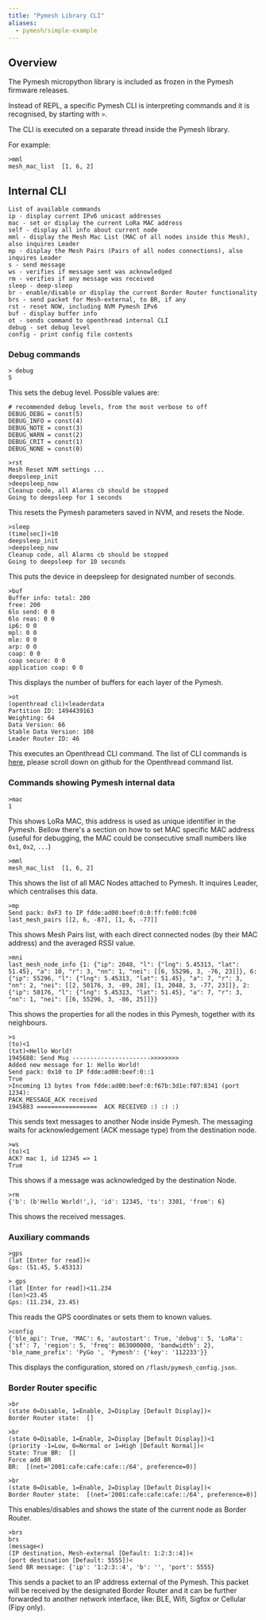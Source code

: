 ```yaml
---
title: "Pymesh Library CLI"
aliases:
  - pymesh/simple-example
---
```


## Overview

The Pymesh micropython library is included as frozen in the Pymesh firmware releases.

Instead of REPL, a specific Pymesh CLI is interpreting commands and it is recognised, by starting with `>`.

The CLI is executed on a separate thread inside the Pymesh library.

For example:
```
>mml
mesh_mac_list  [1, 6, 2]
```

## Internal CLI

```
List of available commands
ip - display current IPv6 unicast addresses
mac - set or display the current LoRa MAC address
self - display all info about current node
mml - display the Mesh Mac List (MAC of all nodes inside this Mesh), also inquires Leader
mp - display the Mesh Pairs (Pairs of all nodes connections), also inquires Leader
s - send message
ws - verifies if message sent was acknowledged
rm - verifies if any message was received
sleep - deep-sleep
br - enable/disable or display the current Border Router functionality
brs - send packet for Mesh-external, to BR, if any
rst - reset NOW, including NVM Pymesh IPv6
buf - display buffer info
ot - sends command to openthread internal CLI
debug - set debug level
config - print config file contents
```

### Debug commands

```
> debug
5
```
This sets the debug level. Possible values are:
```
# recommended debug levels, from the most verbose to off
DEBUG_DEBG = const(5)
DEBUG_INFO = const(4)
DEBUG_NOTE = const(3)
DEBUG_WARN = const(2)
DEBUG_CRIT = const(1)
DEBUG_NONE = const(0)
```

```
>rst
Mesh Reset NVM settings ...
deepsleep_init
>deepsleep_now
Cleanup code, all Alarms cb should be stopped
Going to deepsleep for 1 seconds
```
This resets the Pymesh parameters saved in NVM, and resets the Node.

```
>sleep
(time[sec])<10
deepsleep_init
>deepsleep_now
Cleanup code, all Alarms cb should be stopped
Going to deepsleep for 10 seconds
```
This puts the device in deepsleep for designated number of seconds.

```
>buf
Buffer info: total: 200
free: 200
6lo send: 0 0
6lo reas: 0 0
ip6: 0 0
mpl: 0 0
mle: 0 0
arp: 0 0
coap: 0 0
coap secure: 0 0
application coap: 0 0
```
This displays the number of buffers for each layer of the Pymesh.

```
>ot
(openthread cli)<leaderdata
Partition ID: 1494439163
Weighting: 64
Data Version: 66
Stable Data Version: 108
Leader Router ID: 46
```
This executes an Openthread CLI command. The list of CLI commands is [here](https://github.com/openthread/openthread/tree/master/src/cli), please scroll down on github for the Openthread command list.

### Commands showing Pymesh internal data

```
>mac
1
```
This shows LoRa MAC, this address is used as unique identifier in the Pymesh. Bellow there's a section on how to set MAC specific MAC address (useful for debugging, the MAC could be consecutive small numbers like `0x1`, `0x2`, `...`)

```
>mml
mesh_mac_list  [1, 6, 2]
```
This shows the list of all MAC Nodes attached to Pymesh. It inquires Leader, which centralises this data.

```
>mp
Send pack: 0xF3 to IP fdde:ad00:beef:0:0:ff:fe00:fc00
last_mesh_pairs [[2, 6, -87], [1, 6, -77]]
```
This shows Mesh Pairs list, with each direct connected nodes (by their MAC address) and the averaged RSSI value.

```
>mni
last_mesh_node_info {1: {"ip": 2048, "l": {"lng": 5.45313, "lat": 51.45}, "a": 10, "r": 3, "nn": 1, "nei": [[6, 55296, 3, -76, 23]]}, 6: {"ip": 55296, "l": {"lng": 5.45313, "lat": 51.45}, "a": 7, "r": 3, "nn": 2, "nei": [[2, 50176, 3, -89, 28], [1, 2048, 3, -77, 23]]}, 2: {"ip": 50176, "l": {"lng": 5.45313, "lat": 51.45}, "a": 7, "r": 3, "nn": 1, "nei": [[6, 55296, 3, -86, 25]]}}
```
This shows the properties for all the nodes in this Pymesh, together with its neighbours.

```
>s
(to)<1
(txt)<Hello World!
1945688: Send Msg ---------------------->>>>>>>>
Added new message for 1: Hello World!
Send pack: 0x10 to IP fdde:ad00:beef:0::1
True
>Incoming 13 bytes from fdde:ad00:beef:0:f67b:3d1e:f07:8341 (port 1234):
PACK_MESSAGE_ACK received
1945883 =================  ACK RECEIVED :) :) :)
```
This sends text messages to another Node inside Pymesh. The messaging waits for acknowledgement (ACK message type) from the destination node.

```
>ws
(to)<1
ACK? mac 1, id 12345 => 1
True
```
This shows if a message was acknowledged by the destination Node.

```
>rm
{'b': (b'Hello World!',), 'id': 12345, 'ts': 3301, 'from': 6}
```
This shows the received messages.

### Auxiliary commands
```
>gps
(lat [Enter for read])<
Gps: (51.45, 5.45313)

> gps
(lat [Enter for read])<11.234
(lon)<23.45
Gps: (11.234, 23.45)
```

This reads the GPS coordinates or sets them to known values.

```
>config
{'ble_api': True, 'MAC': 6, 'autostart': True, 'debug': 5, 'LoRa': {'sf': 7, 'region': 5, 'freq': 863000000, 'bandwidth': 2}, 'ble_name_prefix': 'PyGo ', 'Pymesh': {'key': '112233'}}
```
This displays the configuration, stored on `/flash/pymesh_config.json`.

### Border Router specific

```
>br
(state 0=Disable, 1=Enable, 2=Display [Default Display])<
Border Router state:  []

>br
(state 0=Disable, 1=Enable, 2=Display [Default Display])<1
(priority -1=Low, 0=Normal or 1=High [Default Normal])<
State: True BR:  []
Force add BR
BR:  [(net='2001:cafe:cafe:cafe::/64', preference=0)]

>br
(state 0=Disable, 1=Enable, 2=Display [Default Display])<
Border Router state:  [(net='2001:cafe:cafe:cafe::/64', preference=0)]
```
This enables/disables and shows the state of the current node as Border Router.

```
>brs
brs
(message<)
(IP destination, Mesh-external [Default: 1:2:3::4])<
(port destination [Default: 5555])<
Send BR message: {'ip': '1:2:3::4', 'b': '', 'port': 5555}
```
This sends a packet to an IP address external of the Pymesh. This packet will be received by the designated Border Router and it can be further forwarded to another network interface, like: BLE, Wifi, Sigfox or Cellular (Fipy only).
